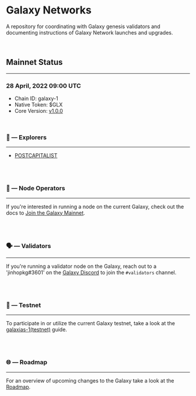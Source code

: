 # Galaxy Networks

A repository for coordinating with Galaxy genesis validators and documenting instructions of Galaxy Network launches and upgrades.

<br/>

## Mainnet Status

---

### 28 April, 2022 09:00 UTC

- Chain ID: galaxy-1
- Native Token: $GLX
- Core Version: [v1.0.0](https://github.com/galaxynetwork/networks/releases/tag/v1.0.0)

<br/>

### 🚀 — Explorers

---

- [POSTCAPITALIST](https://explorer.postcapitalist.io/)

<br/>
<br/>

### 👤 — Node Operators

---

If you're interested in running a node on the current Galaxy, check out the docs to [Join the Galaxy Mainnet](https://github.com/galaxynetwork/networks/blob/main/join-mainnet.md).

<br/>
<br/>

### 🗣️ — Validators

---

If you're running a validator node on the Galaxy, reach out to a 'jinhopkg#3601' on the [Galaxy Discord](https://discord.gg/3DgbQDha3V) to join the `#validators` channel.

<br/>
<br/>

### 👥 — Testnet

---

To participate in or utilize the current Galaxy testnet, take a look at the [galaxias-1(testnet)](https://github.com/galaxynetwork/networks/tree/main/galaxias-1) guide.

<br/>
<br/>

### 🌐 — Roadmap

---

For an overview of upcoming changes to the Galaxy take a look at the [Roadmap](https://galaxychain.zone).

<br/>
<br/>
